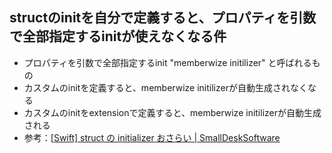 ## structのinitを自分で定義すると、プロパティを引数で全部指定するinitが使えなくなる件
- プロパティを引数で全部指定するinit "memberwize initilizer" と呼ばれるもの
- カスタムのinitを定義すると、memberwize initilizerが自動生成されなくなる
- カスタムのinitをextensionで定義すると、memberwize initilizerが自動生成される
- 参考：[\[Swift\] struct の initializer おさらい \| SmallDeskSoftware](https://software.small-desk.com/development/2022/04/19/swift-explain-struct-initializer/)